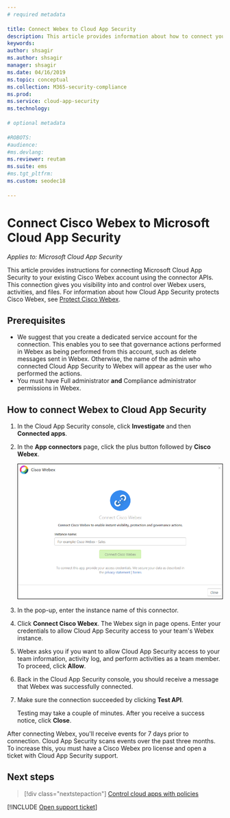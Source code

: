 ```yaml
---
# required metadata

title: Connect Webex to Cloud App Security
description: This article provides information about how to connect your Webex app to Cloud App Security using the API connector  for visibility and control over use.
keywords:
author: shsagir
ms.author: shsagir
manager: shsagir
ms.date: 04/16/2019
ms.topic: conceptual
ms.collection: M365-security-compliance
ms.prod:
ms.service: cloud-app-security
ms.technology:

# optional metadata

#ROBOTS:
#audience:
#ms.devlang:
ms.reviewer: reutam
ms.suite: ems
#ms.tgt_pltfrm:
ms.custom: seodec18

---
```

# Connect Cisco Webex to Microsoft Cloud App Security

*Applies to: Microsoft Cloud App Security*

This article provides instructions for connecting Microsoft Cloud App Security to your existing Cisco Webex account using the connector APIs. This connection gives you visibility into and control over Webex users, activities, and files. For information about how Cloud App Security protects Cisco Webex, see [Protect Cisco Webex](protect-webex.md).

## Prerequisites

- We suggest that you create a dedicated service account for the connection. This enables you to see that governance actions performed in Webex as being performed from this account, such as delete messages sent in Webex. Otherwise, the name of the admin who connected Cloud App Security to Webex will appear as the user who performed the actions.
- You must have Full administrator **and** Compliance administrator permissions in Webex.

## How to connect Webex to Cloud App Security

1. In the Cloud App Security console, click **Investigate** and then **Connected apps**.

1. In the **App connectors** page, click the plus button followed by **Cisco Webex**.

    ![connect Webex](media/cisco-webex.png "connect Webex")

1. In the pop-up, enter the instance name of this connector.

1. Click **Connect Cisco Webex**. The Webex sign in page opens. Enter your credentials to allow Cloud App Security access to your team's Webex instance.

1. Webex asks you if you want to allow Cloud App Security access to your team information, activity log, and perform activities as a team member. To proceed, click **Allow**.

1. Back in the Cloud App Security console, you should receive a message that Webex was successfully connected.

1. Make sure the connection succeeded by clicking **Test API**.

    Testing may take a couple of minutes. After you receive a success notice, click **Close**.

After connecting Webex, you'll receive events for 7 days prior to connection. Cloud App Security scans events over the past three months. To increase this, you must have a Cisco Webex pro license and open a ticket with Cloud App Security support.

## Next steps

> [!div class="nextstepaction"]
> [Control cloud apps with policies](control-cloud-apps-with-policies.md)

[!INCLUDE [Open support ticket](includes/support.md)]
